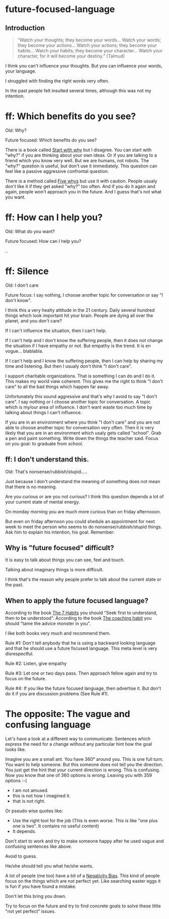 # future-focused-language

## Introduction

> “Watch your thoughts; they become your words…
> Watch your words; they become your actions…
> Watch your actions; they become your habits…
> Watch your habits; they become your character…
> Watch your character, for it will become your destiny.” (Talmud)

I think you can't influence your thoughts. But you can influence your words, your language.

I struggled with finding the right words very often.

In the past people felt insulted several times, although this was not my intention.

# ff: Which benefits do you see?

Old: Why?

Future focused: Which benefits do you see?

There is a book called [Start with why](https://simonsinek.com/product/start-with-why/) but I disagree. You can start with "why?" if you are thinking about your own ideas. Or if you are talking to a friend which you know very well. But we are humans, not robots. The "why?" question is useful, but don't use it immediately. This question can feel like a passive aggressive confrontal question.

There is a method called [Five whys](https://en.wikipedia.org/wiki/Five_whys) but use it with caution. People usualy don't like it if they get asked "why?" too often. And if you do it again and again, people won't approach you in the future. And I guess that's not what you want.

# ff: How can I help you?

Old: What do you want?

Future focused: How can I help you?

..


# ff: Silence

Old: I don't care

Future focus: I say nothing, I choose another topic for conversation or say "I don't know".

I think this a very healty attitude in the 21 century. Daily several hundred things which look important hit your brain. People are dying all over the planet, and you don't care? 

If I can't influence the situation, then I can't help. 

If I can't help and I don't know the suffering people, then it does not change the situation if I have empathy or not. But empathy is the trend. It is en vogue... blablabla.


If I can't help and I know the suffering people, then I can help by sharing my time and listening. But then I usualy don't think "I don't care".

I support charitable organizations. That is something I can do and I do it. This makes my world view coherent. This gives me the right to think "I don't care" to all the bad things which happen far away.

Unfortunately this sound aggressive and that's why I avoid to say "I don't care". I say nothing or I choose another topic for conversation. A topic which is my/our area of influence. I don't want waste too much time by talking about things I can't influence.

If you are in an environment where you think "I don't care" and you are not able to choose another topic for conversation very often. Then it is very likely that you are in an environment which usaly gets called "school". Grab a pen and paint something. Write down the things the teacher said. Focus on you goal: to graduate from school. 

## ff: I don't understand this. 

Old: That's nonsense/rubbish/stupid.....

Just because I don't understand the meaning of something does not mean that there is no meaning.

Are you curious or are you not curious? I think this question depends a lot of your current state of mental energy.

On monday morning you are much more curious than on friday afternooon.

But even on friday afternoon you could shedule an appointment for next week to meet the person who seems to do nonsense/rubbish/stupid things. Ask him to explain his intention, his goal. Remember: 

## Why is "future focused" difficult?

It is easy to talk about things you can see, feel and touch.

Talking about imaginary things is more difficult.

I think that's the reason why people prefer to talk about the current state or the past.

## When to apply the future focused language?

According to the book [The 7 Habits](https://en.wikipedia.org/wiki/The_7_Habits_of_Highly_Effective_People) you should "Seek first to understand, then to be understood". According to the book [The coaching habit](https://boxofcrayons.com/the-coaching-habit-book/) you should "tame the advice monster in you".

I like both books very much and recommend them.

Rule #1: Don't tell anybody that he is using a backward looking language and that he should use a future focused language. This meta level is very disrespectful. 

Rule #2: Listen, give empathy

Rule #3: Let one or two days pass. Then approach fellow again and try to focus on the future.

Rule #4: If you like the future focused language, then advertise it. But don't do it if you are discussion problems (See Rule #1). 

# The opposite: The vague and confusing language

Let's have a look at a different way to communicate: Sentences which express the need for a change without any particular hint how the goal looks like.

Imagine you are a small ant. You have 360° around you. This is one full turn. You want to help someone. But this someone does not tell you the direction. You just get the hint that your current direction is wrong. This is confusing. Now you know that one of 360 options is wrong. Leaving you with 359 options :-(

* I am not amused.
* this is not how I imagined it.
* that is not right.

Or pseudo wise quotes like:

* Use the right tool for the job (This is even worse. This is like "one plus one is two". It contains no useful content)
* It depends.

Don't start to work and try to make someone happy after he used vague and confusing sentences like above.

Avoid to guess.

He/she should tell you what he/she wants.

A lot of people (me too) have a bit of a [Negativity Bias](https://en.wikipedia.org/wiki/Negativity_bias). This kind of people focus on the things which are not perfect yet. Like searching easter eggs it is fun if you have found a mistake. 

Don't let this bring you down.

Try to focus on the future and try to find concrete goals to solve these little "not yet perfect" issues.
